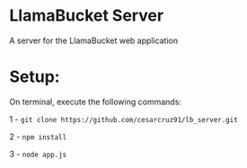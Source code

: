 LlamaBucket Server
=========

A server for the LlamaBucket web application

Setup:
===

On terminal, execute the following commands:

1 - `git clone https://github.com/cesarcruz91/lb_server.git` 

2 - `npm install`

3 - `node app.js`
